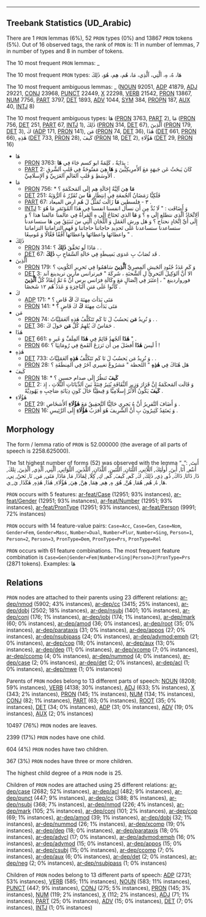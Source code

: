 

--------------------------------------------------------------------------------

## Treebank Statistics (UD_Arabic)

There are 1 `PRON` lemmas (6%), 52 `PRON` types (0%) and 13867 `PRON` tokens (5%).
Out of 16 observed tags, the rank of `PRON` is: 11 in number of lemmas, 7 in number of types and 8 in number of tokens.

The 10 most frequent `PRON` lemmas: _

The 10 most frequent `PRON` types:  هَا، هُ، هِ، اَلَّتِي، اَلَّذِي، مَا، هُم، هِم، هُوَ، ذٰلِكَ

The 10 most frequent ambiguous lemmas: _ ([NOUN]() 92051, [ADP]() 41879, [ADJ]() 29221, [CONJ]() 23968, [PUNCT]() 22449, [X]() 22298, [VERB]() 21542, [PRON]() 13867, [NUM]() 7756, [PART]() 3797, [DET]() 1893, [ADV]() 1044, [SYM]() 384, [PROPN]() 187, [AUX]() 40, [INTJ]() 8)

The 10 most frequent ambiguous types:  هَا ([PRON]() 3763, [PART]() 2), مَا ([PRON]() 756, [DET]() 251, [PART]() 67, [INTJ]() 1), ذٰلِكَ ([PRON]() 314, [DET]() 67), اَلَّذِينَ ([PRON]() 179, [DET]() 3), كَ ([ADP]() 171, [PRON]() 141), مَن ([PRON]() 74, [DET]() 36), هٰذَا ([DET]() 661, [PRON]() 66), هٰذِهِ ([DET]() 733, [PRON]() 28), كَيفَ ([PRON]() 18, [DET]() 2), هٰؤُلَاءِ ([DET]() 29, [PRON]() 16)


* هَا
  * [PRON]() 3763: بِدَايَةٌ ، كَلِمَةٌ ابو كسم جَاءَ فِي <b>هَا</b> :
  * [PART]() 2: كَانَ يَبحَثُ عَن جَبهَةٍ مَعَ اَلأَمرِيكِيِّينَ وَ <b>هَا</b> هِيَ مَفتُوحَةٌ فِي قَلبِ اَلشَّرقِ اَلأَوسَطِ وَ قَلبِ اَلعَالَمِ اَلعَرَبِيِّ وَ اَلإِسلَامِيِّ .
* مَا
  * [PRON]() 756: * <b>مَا</b> هِيَ آلِيَّةُ إِحَالَةِ هِم إِلَى اَلمَحكَمَةِ ؟
  * [DET]() 251: فَلَكِيًّا رَمَضَانُ اَلجُمعَةِ فِي اِنتِظَارِ <b>مَا</b> سَ تُقَرِّرُ هُ اَلرُّؤيَةُ
  * [PART]() 67: ٣ - فلسطين <b>مَا</b> زَالَت تُمَثِّلُ لَ هُم ارض الميعاد .
  * [INTJ]() 1: وَ أَضَافَت : " لَا بُدَّ مِن أَن نسأل انفسنا انفسنا فِي هٰذَا اَلمُؤتَمَرِ مَا هُوَ اَلِاتِّحَادُ اَلَّذِي نتطلع إِلَي هِ ؟ وَ <b>مَا</b> الذي تَحتَاجُ إِلَي هِ اَلمَرأَةُ فِي عالمنا عالمنا هذا ؟ وَ إِلَى أَيِّ اِتِّحَادٍ نحتاج ؟ وَ هَل ورش اَلعَمَلِ وَ اَللِّجَانِ اَلَّتِي سَ تَنبَثِقُ مِن هَا ستساعدنا ستساعدنا ستساعدنا عَلَى تَحدِيدِ حاجاتنا حاجاتنا وَ فَهمِ التزاماتنا التزاماتنا واعطائها واعطائها واعطائها أُفُقًا فَعَّالًا وَ مُوسِعًا " .
* ذٰلِكَ
  * [PRON]() 314: مَاذَا لَو تَحَقَّقَ <b>ذٰلِكَ</b> ؟ . .
  * [DET]() 67: قَد تُصَابُ بِ عَدوَى بَسِيطَةٍ فِي حَالَةِ اَلسَّمَاحِ بِ <b>ذٰلِكَ</b> .
* اَلَّذِينَ
  * [PRON]() 179: وَ كَم عَدَدُ جُنُودِ اَلجَيشِ اَلمِصرِيِّ <b>اَلَّذِينَ</b> سَاهَمُوا فِي تَحرِيرِ اَلكُوَيتِ ؟
  * [DET]() 3: الا أَنَّ اَلوَكِيلَ اَلبَحرِيَّ لِ اَلشَّحنَةِ ، شَرِكَةَ " فيرترانس مارين تريدينغ آند فورواردينغ " ، اِعتَبَرَ فِي اِتِّصَالٍ مَعَ وِكَالَةِ فرَانس برِس أَنَّ هُ تَمَّ إِنقَاذُ كُلِّ <b>اَلَّذِينَ</b> كَانُوا عَلَى مَتنِ اَلبَاخِرَةِ وَ عَدَدُ هُم ١٢ شَخصًا .
* كَ
  * [ADP]() 171: * مَتَى بَدَأتَ مِهنَةَ كَ <b>كَ</b> قَاضٍ ؟
  * [PRON]() 141: * مَتَى بَدَأتَ مِهنَةَ <b>كَ</b> كَ قَاضٍ ؟
* مَن
  * [PRON]() 74: وَ نُرِيدُ <b>مَن</b> يَحسُبُ لَ نَا كَم تَتَكَلَّفُ هٰذِهِ اَلعَمَلِيَّاتُ . .
  * [DET]() 36: حَمَاسُ كَ يُلهِمُ كُلَّ <b>مَن</b> حَولَ كَ .
* هٰذَا
  * [DET]() 661: <b>هٰذَا</b> اَلجُهدُ قَائِمٌ فِي <b>هٰذَا</b> اَلمِلَفِّ وَ غَيرِ هِ " .
  * [PRON]() 66: أَ لَيسَ <b>هٰذَا</b> أَفضَلَ مِن أَن نَزرَعَ اَلقَمحَ فِي رُومَانِيَا ؟ !
* هٰذِهِ
  * [DET]() 733: وَ نُرِيدُ مَن يَحسُبُ لَ نَا كَم تَتَكَلَّفُ <b>هٰذِهِ</b> اَلعَمَلِيَّاتُ . .
  * [PRON]() 28: هَل هُنَاكَ فِي <b>هٰذِهِ</b> " اللحظة " مَشرُوعٌ تغييري آخَرُ فِي اَلمِنطَقَةِ ؟
* كَيفَ
  * [PRON]() 18: * <b>كَيفَ</b> تَنظُرُ إِلَى صدام حسين ؟
  * [DET]() 2: وَ قَالَت اَلمَحكَمَةُ إِنَّ قَرَارَ وَزِيرِ اَلثَّقَافَةِ يُثِيرُ فِتنَةً بَينَ اَلدِّيَانَاتِ اَلثَّلَاثِ ، إِذ <b>كَيفَ</b> يَكُونُ اَلأَثَرُ إِسلَامِيًّا وَ قِبطِيًّا حَالَ كَونِ دِيَانَةِ صَاحِبِ هِ يَهُودِيَّةً .
* هٰؤُلَاءِ
  * [DET]() 29: وَ أَضَافَ اَلتَّقرِيرُ أَنَّ هُ يَجرِي حَالِيًّا اَلتَّحقِيقُ مَعَ <b>هٰؤُلَاءِ</b> اَلأَشخَاصِ .
  * [PRON]() 16: وَ يَعتَقِدُ كَثِيرُونَ بِ أَنَّ اَلشَّرِيفَ هُوَ أَقرَبُ <b>هٰؤُلَاءِ</b> إِلَى اَلرَّئِيسِ .

## Morphology

The form / lemma ratio of `PRON` is 52.000000 (the average of all parts of speech is 2258.625000).

The 1st highest number of forms (52) was observed with the lemma “_”: أَنتَ, أَنتُم, أَنَا, أَينَ, أُولٰئِكَ, اَللَّاتِي, اَللَّتَانِ, اَللَّتَينِ, اَللَّذَانِ, اَللَّذَينِ, اَللَّوَاتِي, اَلَّتِي, اَلَّذِي, اَلَّذِينَ, تِلكَ, ذَا, ذَاتَا, ذَاكَ, ذُو, ذِي, ذٰلِكَ, كَ, كَم, كَيفَ, كُم, كِ, كِلَا, لِمَاذَا, مَا, مَاذَا, مَتَى, مَن, نَا, نَحنُ, نِي, هَا, هُ, هُم, هُمَا, هُنَّ, هُوَ, هِ, هِم, هِمَا, هِنَّ, هِيَ, هٰؤُلَاءِ, هٰذَا, هٰذِهِ, هٰكَذَا, يَ, ِي.

`PRON` occurs with 5 features: [ar-feat/Case]() (12951; 93% instances), [ar-feat/Gender]() (12951; 93% instances), [ar-feat/Number]() (12951; 93% instances), [ar-feat/PronType]() (12951; 93% instances), [ar-feat/Person]() (9991; 72% instances)

`PRON` occurs with 14 feature-value pairs: `Case=Acc`, `Case=Gen`, `Case=Nom`, `Gender=Fem`, `Gender=Masc`, `Number=Dual`, `Number=Plur`, `Number=Sing`, `Person=1`, `Person=2`, `Person=3`, `PronType=Dem`, `PronType=Prs`, `PronType=Rel`

`PRON` occurs with 61 feature combinations.
The most frequent feature combination is `Case=Gen|Gender=Fem|Number=Sing|Person=3|PronType=Prs` (2871 tokens).
Examples: هَا


## Relations

`PRON` nodes are attached to their parents using 23 different relations: [ar-dep/nmod]() (5902; 43% instances), [ar-dep/cc]() (3415; 25% instances), [ar-dep/dobj]() (2502; 18% instances), [ar-dep/nsubj]() (1401; 10% instances), [ar-dep/conj]() (176; 1% instances), [ar-dep/iobj]() (174; 1% instances), [ar-dep/mark]() (60; 0% instances), [ar-dep/amod]() (36; 0% instances), [ar-dep/root]() (35; 0% instances), [ar-dep/parataxis]() (31; 0% instances), [ar-dep/appos]() (27; 0% instances), [ar-dep/nsubjpass]() (24; 0% instances), [ar-dep/advmod:emph]() (21; 0% instances), [ar-dep/cop]() (18; 0% instances), [ar-dep/aux]() (13; 0% instances), [ar-dep/dep]() (11; 0% instances), [ar-dep/xcomp]() (7; 0% instances), [ar-dep/ccomp]() (4; 0% instances), [ar-dep/nummod]() (4; 0% instances), [ar-dep/case]() (2; 0% instances), [ar-dep/det]() (2; 0% instances), [ar-dep/acl]() (1; 0% instances), [ar-dep/mwe]() (1; 0% instances)

Parents of `PRON` nodes belong to 13 different parts of speech: [NOUN]() (8208; 59% instances), [VERB]() (4138; 30% instances), [ADJ]() (633; 5% instances), [X]() (343; 2% instances), [PRON]() (145; 1% instances), [NUM]() (134; 1% instances), [CONJ]() (82; 1% instances), [PART]() (63; 0% instances), [ROOT]() (35; 0% instances), [DET]() (34; 0% instances), [ADP]() (31; 0% instances), [ADV]() (19; 0% instances), [AUX]() (2; 0% instances)

10497 (76%) `PRON` nodes are leaves.

2399 (17%) `PRON` nodes have one child.

604 (4%) `PRON` nodes have two children.

367 (3%) `PRON` nodes have three or more children.

The highest child degree of a `PRON` node is 25.

Children of `PRON` nodes are attached using 25 different relations: [ar-dep/case]() (2682; 52% instances), [ar-dep/acl]() (482; 9% instances), [ar-dep/punct]() (447; 9% instances), [ar-dep/cc]() (388; 8% instances), [ar-dep/nsubj]() (368; 7% instances), [ar-dep/nmod]() (226; 4% instances), [ar-dep/mark]() (105; 2% instances), [ar-dep/conj]() (101; 2% instances), [ar-dep/cop]() (69; 1% instances), [ar-dep/amod]() (39; 1% instances), [ar-dep/dobj]() (32; 1% instances), [ar-dep/nummod]() (26; 1% instances), [ar-dep/xcomp]() (19; 0% instances), [ar-dep/dep]() (18; 0% instances), [ar-dep/parataxis]() (18; 0% instances), [ar-dep/advcl]() (17; 0% instances), [ar-dep/advmod:emph]() (16; 0% instances), [ar-dep/advmod]() (15; 0% instances), [ar-dep/appos]() (15; 0% instances), [ar-dep/csubj]() (15; 0% instances), [ar-dep/ccomp]() (7; 0% instances), [ar-dep/aux]() (6; 0% instances), [ar-dep/det]() (2; 0% instances), [ar-dep/neg]() (2; 0% instances), [ar-dep/nsubjpass]() (1; 0% instances)

Children of `PRON` nodes belong to 13 different parts of speech: [ADP]() (2731; 53% instances), [VERB]() (585; 11% instances), [NOUN]() (583; 11% instances), [PUNCT]() (447; 9% instances), [CONJ]() (275; 5% instances), [PRON]() (145; 3% instances), [NUM]() (119; 2% instances), [X]() (112; 2% instances), [ADJ]() (71; 1% instances), [PART]() (25; 0% instances), [ADV]() (15; 0% instances), [DET]() (7; 0% instances), [INTJ]() (1; 0% instances)

